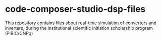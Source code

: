 # code-composer-studio-dsp-files
 This repository contains files about real-time simulation of converters and inverters, during the institutional scientific initiation scholarship program (PIBIC/CNPq)
